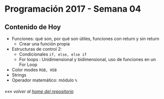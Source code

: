 # Programación 2017 - Semana 04
## Contenido de Hoy

* Funciones: qué son, por qué son útiles, funciones con return y sin return
  * Crear una función propia
* Estructuras de control 2:
  * Condicionales `if, else, else if`
  * For loops : Unidimensional y bidimensional, uso de funciones en un For Loop
* Color modes `RGB, HSB`
* Strings
* Operador matemático: módulo `%`


###### *««« volver al [home del repositorio](https://github.com/Franzel/UDD_Programacion_2017_2sem_4)*
